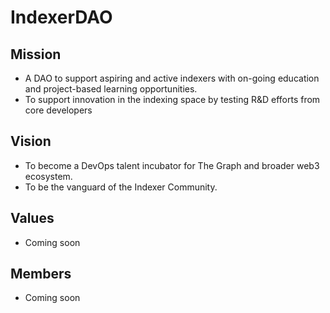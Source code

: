 # IndexerDAO

## Mission
* A DAO to support aspiring and active indexers with on-going education and project-based learning opportunities.
* To support innovation in the indexing space by testing R&D efforts from core developers

## Vision
* To become a DevOps talent incubator for The Graph and broader web3 ecosystem.
* To be the vanguard of the Indexer Community.

## Values
* Coming soon

## Members
* Coming soon
